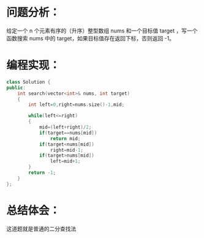 # 问题分析：
给定一个 n 个元素有序的（升序）整型数组 nums 和一个目标值 target  ，写一个函数搜索 nums 中的 target，如果目标值存在返回下标，否则返回 -1。
# 编程实现：
```C++
class Solution {
public:
    int search(vector<int>& nums, int target) 
    {
        int left=0,right=nums.size()-1,mid;

        while(left<=right)
        {
            mid=(left+right)/2;
            if(target==nums[mid])
                return mid;
            if(target<nums[mid])
                right=mid-1;
            if(target>nums[mid])
                left=mid+1;
        }
        return -1;
    }
};
```
# 总结体会：
这道题就是普通的二分查找法
